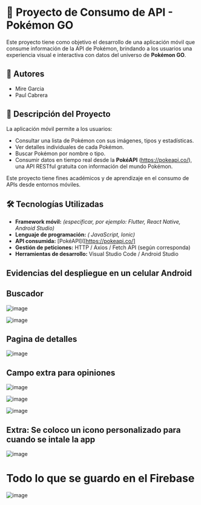 # 📱 Proyecto de Consumo de API - Pokémon GO

Este proyecto tiene como objetivo el desarrollo de una aplicación móvil que consume información de la API de Pokémon, brindando a los usuarios una experiencia visual e interactiva con datos del universo de **Pokémon GO**.

## 👥 Autores

- Mire Garcia  
- Paul Cabrera

## 📌 Descripción del Proyecto

La aplicación móvil permite a los usuarios:

- Consultar una lista de Pokémon con sus imágenes, tipos y estadísticas.
- Ver detalles individuales de cada Pokémon.
- Buscar Pokémon por nombre o tipo.
- Consumir datos en tiempo real desde la **PokéAPI** (https://pokeapi.co/), una API RESTful gratuita con información del mundo Pokémon.

Este proyecto tiene fines académicos y de aprendizaje en el consumo de APIs desde entornos móviles.

## 🛠️ Tecnologías Utilizadas

- **Framework móvil:** *(especificar, por ejemplo: Flutter, React Native, Android Studio)*
- **Lenguaje de programación:** *( JavaScript, Ionic)*
- **API consumida:** [PokéAPI]([https://pokeapi.co/]
- **Gestión de peticiones:** HTTP / Axios / Fetch API (según corresponda)
- **Herramientas de desarrollo:** Visual Studio Code / Android Studio

## Evidencias del despliegue en un celular Android
## Buscador 
![image](https://github.com/user-attachments/assets/3e7b14a4-77fd-46ee-8b3d-6503f861e6a4)

![image](https://github.com/user-attachments/assets/f2bcf23d-c1a1-4d9c-b54a-0a8a736a24be)

## Pagina de detalles
![image](https://github.com/user-attachments/assets/5b5e9a6b-0471-4f7c-8c40-d9454aa65ea4)

## Campo extra para opiniones
![image](https://github.com/user-attachments/assets/bca2c520-b9ea-4b28-8b92-55f46665a245)

![image](https://github.com/user-attachments/assets/403ee146-dc94-4f25-8417-f9000f740803)

![image](https://github.com/user-attachments/assets/ebdfff7c-08b5-4b34-96c3-544ccc1ddfe7)

## Extra: Se coloco un icono personalizado para cuando se intale la app
![image](https://github.com/user-attachments/assets/22422d61-b7ca-4f3a-bf5e-def835703220)

# Todo lo que se guardo en el Firebase
![image](https://github.com/user-attachments/assets/1107dd86-3425-4781-b3c3-d7b82c828a52)


